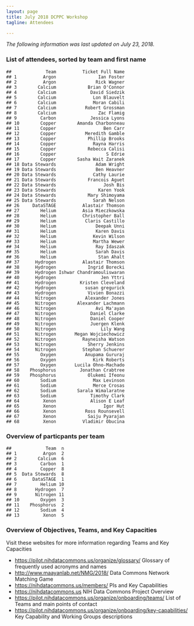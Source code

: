 ```yaml
---
layout: page
title: July 2018 DCPPC Workshop 
tagline: Attendees

---
```


*The following information was last updated on July 23, 2018.*

### List of attendees, sorted by team and first name

    ##             Team          Ticket Full Name
    ## 1          Argon                Ian Foster
    ## 2          Argon               Rick Wagner
    ## 3        Calcium            Brian O'Connor
    ## 4        Calcium             David Siedzik
    ## 5        Calcium              Lon Blauvelt
    ## 6        Calcium              Moran Cabili
    ## 7        Calcium           Robert Grossman
    ## 8        Calcium                Zac Flamig
    ## 9         Carbon             Jessica Lyons
    ## 10        Copper        Amanda Charbonneau
    ## 11        Copper                  Ben Carr
    ## 12        Copper           Meredith Gamble
    ## 13        Copper            Phillip Brooks
    ## 14        Copper              Rayna Harris
    ## 15        Copper            Rebecca Calisi
    ## 16        Copper                   S Edrie
    ## 17        Copper        Sasha Wait Zaranek
    ## 18 Data Stewards               Adam Wright
    ## 19 Data Stewards               Ben Heavner
    ## 20 Data Stewards              Cathy Laurie
    ## 21 Data Stewards            Francois Aguet
    ## 22 Data Stewards                  Josh Bis
    ## 23 Data Stewards                Karen Yook
    ## 24 Data Stewards            Mary Shimoyama
    ## 25 Data Stewards              Sarah Nelson
    ## 26     DataSTAGE          Alastair Thomson
    ## 27        Helium          Asia Mieczkowska
    ## 28        Helium          Christopher Ball
    ## 29        Helium           Claris Castillo
    ## 30        Helium               Deepak Unni
    ## 31        Helium               Karen Davis
    ## 32        Helium              Kevin Wilson
    ## 33        Helium              Martha Wewer
    ## 34        Helium               Ray Idaszak
    ## 35        Helium               Sarah Davis
    ## 36        Helium                Stan Ahalt
    ## 37      Hydrogen          Alastair Thomson
    ## 38      Hydrogen            Ingrid Borecki
    ## 39      Hydrogen Ishwar Chandramouliswaran
    ## 40      Hydrogen                 Jen Yttri
    ## 41      Hydrogen         Kristen Cleveland
    ## 42      Hydrogen           susan gregurick
    ## 43      Hydrogen            Vivien Bonazzi
    ## 44      Nitrogen           Alexander Jones
    ## 45      Nitrogen        Alexander Lachmann
    ## 46      Nitrogen               Avi Ma'ayan
    ## 47      Nitrogen             Daniel Clarke
    ## 48      Nitrogen             Daniel Cooper
    ## 49      Nitrogen             Juergen Klenk
    ## 50      Nitrogen                 Lily Wang
    ## 51      Nitrogen       Megan Wojciechowicz
    ## 52      Nitrogen          Rayneisha Watson
    ## 53      Nitrogen            Sherry Jenkins
    ## 54      Nitrogen          Stephan Schuerer
    ## 55        Oxygen           Anupama Gururaj
    ## 56        Oxygen              Kirk Roberts
    ## 57        Oxygen       Lucila Ohno-Machado
    ## 58    Phosphorus         Jonathan Crabtree
    ## 59    Phosphorus            Olukemi Ifeonu
    ## 60        Sodium              Max Levinson
    ## 61        Sodium              Merce Crosas
    ## 62        Sodium        Sarala Wimalaratne
    ## 63        Sodium             Timothy Clark
    ## 64         Xenon             Alison E Leaf
    ## 65         Xenon                  Igor Hut
    ## 66         Xenon           Ross Rounsevell
    ## 67         Xenon            Saiju Pyarajan
    ## 68         Xenon          Vladimir Obucina

### Overview of particpants per team

    ##             Team  n
    ## 1          Argon  2
    ## 2        Calcium  6
    ## 3         Carbon  1
    ## 4         Copper  8
    ## 5  Data Stewards  8
    ## 6      DataSTAGE  1
    ## 7         Helium 10
    ## 8       Hydrogen  7
    ## 9       Nitrogen 11
    ## 10        Oxygen  3
    ## 11    Phosphorus  2
    ## 12        Sodium  4
    ## 13         Xenon  5
 
### Overview of Objectives, Teams, and Key Capacities 
 
Visit these websites for more information regarding Teams and Key Capacities
- <https://pilot.nihdatacommons.us/organize/glossary/> Glossary of frequently used acronyms and names
- <http://www.maayanlab.net/NMG/2018/> Data Commons Network Matching Game
- <https://nihdatacommons.us/members/> PIs and Key Capabilities
- <https://nihdatacommons.us> NIH Data Commons Project Overview
- <https://pilot.nihdatacommons.us/organize/onboarding/teams/> List of Teams and main points of contact
- <https://pilot.nihdatacommons.us/organize/onboarding/key-capabilities/> Key Capability and Working Groups descriptions 